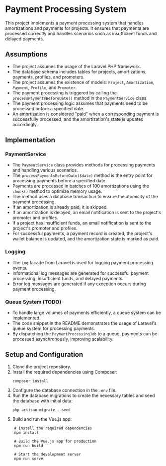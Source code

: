 # Payment Processing System

This project implements a payment processing system that handles amortizations and payments for projects. It ensures that payments are processed correctly and handles scenarios such as insufficient funds and delayed payments.

## Assumptions

- The project assumes the usage of the Laravel PHP framework.
- The database schema includes tables for projects, amortizations, payments, profiles, and promoters.
- The project assumes the existence of models: `Project`, `Amortization`, `Payment`, `Profile`, and `Promoter`.
- The payment processing is triggered by calling the `processPaymentsBeforeDate()` method in the `PaymentService` class.
- The payment processing logic assumes that payments need to be processed before a specified date.
- An amortization is considered "paid" when a corresponding payment is successfully processed, and the amortization's state is updated accordingly.

## Implementation

### PaymentService

- The `PaymentService` class provides methods for processing payments and handling various scenarios.
- The `processPaymentsBeforeDate($date)` method is the entry point for processing payments before a specified date.
- Payments are processed in batches of 100 amortizations using the `chunk()` method to optimize memory usage.
- The method uses a database transaction to ensure the atomicity of the payment processing.
- If an amortization is already paid, it is skipped.
- If an amortization is delayed, an email notification is sent to the project's promoter and profiles.
- If a project has insufficient funds, an email notification is sent to the project's promoter and profiles.
- For successful payments, a payment record is created, the project's wallet balance is updated, and the amortization state is marked as paid.

### Logging

- The `Log` facade from Laravel is used for logging payment processing events.
- Informational log messages are generated for successful payment processing, insufficient funds, and delayed payments.
- Error log messages are generated if any exception occurs during payment processing.

### Queue System (TODO)

- To handle large volumes of payments efficiently, a queue system can be implemented.
- The code snippet in the README demonstrates the usage of Laravel's queue system for processing payments.
- By dispatching the `PaymentProcessingJob` to a queue, payments can be processed asynchronously, improving scalability.

## Setup and Configuration

1. Clone the project repository.
2. Install the required dependencies using Composer:
   ```shell
   composer install
   ```
3. Configure the database connection in the `.env` file.
4. Run the database migrations to create the necessary tables and seed the database with initial data:   
   ```shell
   php artisan migrate --seed
   ```
5. Build and run the Vue.js app:
```shell
    # Install the required dependencies
    npm install

    # Build the Vue.js app for production
    npm run build

    # Start the development server
    npm run serve
```
